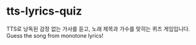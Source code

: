 # tts-lyrics-quiz
TTS로 낭독된 감정 없는 가사를 듣고, 노래 제목과 가수를 맞히는 퀴즈 게임입니다. Guess the song from monotone lyrics!
